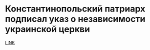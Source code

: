 # Константинопольский патриарх подписал указ о независимости украинской церкви 



[LINK](https://varlamov.ru/3253743.html)